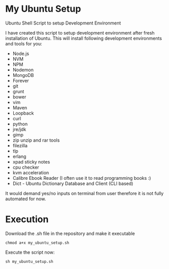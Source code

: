 # My Ubuntu Setup
Ubuntu Shell Script to setup Development Environment

I have created this script to setup development environment after fresh installation of Ubuntu. This will install following development environments and tools for you:

- Node.js
- NVM
- NPM
- Nodemon
- MongoDB
- Forever
- git
- grunt
- bower
- vim
- Maven
- Loopback
- curl
- python
- jre/jdk
- gimp
- zip unzip and rar tools
- filezilla
- tlp
- erlang
- xpad sticky notes
- cpu checker
- kvm acceleration
- Calibre Ebook Reader (I often use it to read programming books :)
- Dict - Ubuntu Dictionary Database and Client (CLI based)

It would demand yes/no inputs on terminal from user therefore it is not fully automated for now.

# Execution

Download the .sh file in the repository and make it executable

`chmod a+x my_ubuntu_setup.sh`

Execute the script now:

`sh my_ubuntu_setup.sh`

